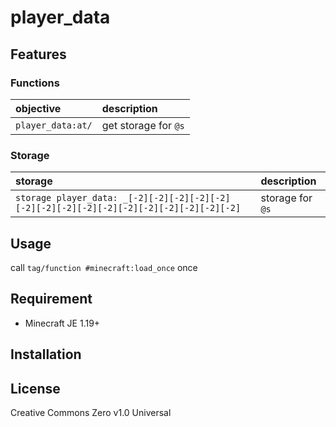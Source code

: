 player_data
==

## Features

### Functions

|objective|description|
|:--|:--|
|`player_data:at/`|get storage for `@s`|

### Storage

|storage|description|
|:--|:--|
|`storage player_data: _[-2][-2][-2][-2][-2][-2][-2][-2][-2][-2][-2][-2][-2][-2][-2][-2]`|storage for `@s`|

## Usage

call `tag/function #minecraft:load_once` once

## Requirement

- Minecraft JE 1.19+

## Installation

## License
Creative Commons Zero v1.0 Universal
